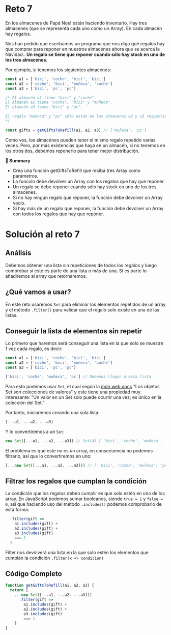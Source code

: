 # Reto 7

En los almacenes de Papá Noel están haciendo inventario. Hay tres almacenes (que se representa cada uno como un Array). En cada almacén hay regalos.

Nos han pedido que escribamos un programa que nos diga qué regalos hay que comprar para reponer en nuestros almacénes ahora que se acerca la Navidad.. **Un regalo se tiene que reponer cuando sólo hay stock en uno de los tres almacénes.**

Por ejemplo, si tenemos los siguientes almacenes:

```js
const a1 = ['bici', 'coche', 'bici', 'bici']
const a2 = ['coche', 'bici', 'muñeca', 'coche']
const a3 = ['bici', 'pc', 'pc']

/* El almacén a1 tiene "bici" y "coche".
El almacén a2 tiene "coche", "bici" y "muñeca".
El almacén a3 tiene "bici" y "pc".

El regalo "muñeca" y "pc" sólo están en los almacenes a2 y a3 respectivamente.
*/

const gifts = getGiftsToRefill(a1, a2, a3) // ['muñeca', 'pc']
```

Como ves, los almacénes pueden tener el mismo regalo repetido varias veces. Pero, por más existencias que haya en un almacén, si no tenemos en los otros dos, debemos reponerlo para tener mejor distribución.

**📝 Summary**

 - Crea una función getGiftsToRefill que reciba tres Array como parámetros.
 - La función debe devolver un Array con los regalos que hay que reponer.
 - Un regalo se debe reponer cuando sólo hay stock en uno de los tres almacénes.
 - Si no hay ningún regalo que reponer, la función debe devolver un Array vacío.
 - Si hay más de un regalo que reponer, la función debe devolver un Array con todos los regalos que hay que reponer.

# Solución al reto 7

## Análisis

Debemos obtener una lista sin repeticiones de todos los regalos y luego comprobar si este es parte de una lista o más de una. Si es parte lo añadiremos al array que retornaremos.

## ¿Qué vamos a usar? 

En este reto usaremos `Set` para eliminar los elementos repetidos de un array y el método `.filter()` para validar que el regalo solo existe en una de las listas.

## Conseguir la lista de elementos sin repetir

Lo primero que haremos será conseguir una lista en la que solo se muestre 1 vez cada regalo, es decir:

```js
const a1 = ['bici', 'coche', 'bici', 'bici']
const a2 = ['coche', 'bici', 'muñeca', 'coche']
const a3 = ['bici', 'pc', 'pc']

['bici', 'coche', 'muñeca', 'pc'] // Debemos llegar a esta lista
```

Para esto podemos usar `Set`, el cual según la [mdn web docs](https://developer.mozilla.org/es/docs/Web/JavaScript/Reference/Global_Objects/Set) "Los objetos Set son colecciones de valores" y este tiene una propiedad muy interesante: "Un valor en un Set solo puede ocurrir una vez; es único en la colección del Set."

Por tanto, iniciaremos creando una sola lista:

```js
[...a1, ...a2, ...a3]
```

Y lo convertiremos a un `Set`:

```js
new Set([...a1, ...a2, ...a3]) // Set(4) { 'bici', 'coche', 'muñeca', 'pc' }
```

El problema es que este no es un array, en consecuencia no podemos filtrarlo, así que lo convertiremos en uno:

```js
[...new Set([...a1, ...a2, ...a3])] // [ 'bici', 'coche', 'muñeca', 'pc' ] 
```

## Filtrar los regalos que cumplan la condición

La condición que los regalos deben cumplir es que solo estén en uno de los array. En JavaScript podemos sumar booleanos, siendo `true = 1` y `false = 0`, así que haciendo uso del método `.includes()` podemos comprobarlo de esta forma:

```js
  .filter(gift => 
    a1.includes(gift) + 
    a2.includes(gift) + 
    a3.includes(gift) 
    === 1
  )
```

Filter nos devolverá una lista en la que solo estén los elementos que cumplan la condición `.filter(x => condicion)`

## Código Completo

```js
function getGiftsToRefill(a1, a2, a3) {
  return [
    ...new Set([...a1, ...a2, ...a3])]
      .filter(gift => 
        a1.includes(gift) + 
        a2.includes(gift) + 
        a3.includes(gift) 
        === 1
    )
}

```